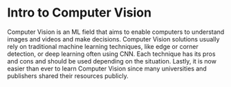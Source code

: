 # Intro to Computer Vision
Computer Vision is an ML field that aims to enable computers to understand images and videos and make decisions. Computer Vision solutions usually rely on traditional machine learning techniques, like edge or corner detection, or deep learning often using CNN. Each technique has its pros and cons and should be used depending on the situation. Lastly, it is now easier than ever to learn Computer Vision since many universities and publishers shared their resources publicly.
